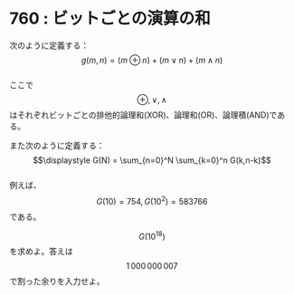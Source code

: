 # 760 : ビットごとの演算の和

次のように定義する：  
$$g(m,n) = (m \oplus n) + (m \lor n) + (m \land n)$$  
ここで$$\oplus, \lor, \land$$はそれぞれビットごとの排他的論理和\(XOR\)、論理和\(OR\)、論理積\(AND\)である。

また次のように定義する：  
$$\displaystyle G(N) = \sum_{n=0}^N \sum_{k=0}^n G(k,n-k)$$  
例えば、$$G(10) = 754, G(10^2) = 583766$$である。

$$G(10^{18})$$を求めよ。答えは$$1\,000\,000\,007$$で割った余りを入力せよ。

